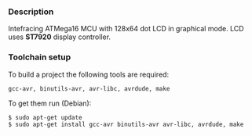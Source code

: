 ### Description
Intefracing ATMega16 MCU with 128x64 dot LCD in graphical mode.
LCD uses **ST7920** display controller. 

### Toolchain setup
To build a project the following tools are required:
```
gcc-avr, binutils-avr, avr-libc, avrdude, make
```

To get them run (Debian):
```
$ sudo apt-get update
$ sudo apt-get install gcc-avr binutils-avr avr-libc, avrdude, make
```
